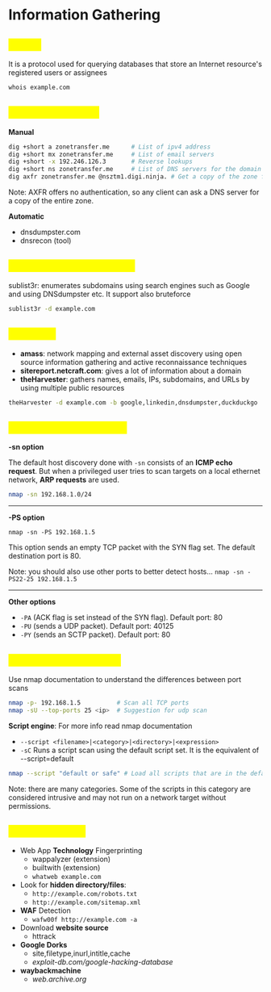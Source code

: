 # Information Gathering

## <mark style="color:yellow;">Whois</mark>

It is a protocol used for querying databases that store an Internet resource's registered users or assignees

```sh
whois example.com
```

## <mark style="color:yellow;">DNS Enumeration</mark>

**Manual**

```sh
dig +short a zonetransfer.me      # List of ipv4 address
dig +short mx zonetransfer.me     # List of email servers
dig +short -x 192.246.126.3       # Reverse lookups
dig +short ns zonetransfer.me     # List of DNS servers for the domain
dig axfr zonetransfer.me @nsztm1.digi.ninja. # Get a copy of the zone from the primary server. (zone transfer attack)
```

Note: AXFR offers no authentication, so any client can ask a DNS server for a copy of the entire zone.

**Automatic**

* dnsdumpster.com
* dnsrecon (tool)

## <mark style="color:yellow;">Subdomain enumeration</mark>

sublist3r: enumerates subdomains using search engines such as Google and using DNSdumpster etc. It support also bruteforce

```sh
sublist3r -d example.com
```

## <mark style="color:yellow;">All in one</mark>

* **amass**: network mapping and external asset discovery using open source information gathering and active reconnaissance techniques
* **sitereport.netcraft.com**: gives a lot of information about a domain
* **theHarvester**: gathers names, emails, IPs, subdomains, and URLs by using multiple public resources

```sh
theHarvester -d example.com -b google,linkedin,dnsdumpster,duckduckgo
```

## <mark style="color:yellow;">Host Discovery (nmap)</mark>

**-sn option**

The default host discovery done with `-sn` consists of an **ICMP echo request**. But when a privileged user tries to scan targets on a local ethernet network, **ARP requests** are used.

```sh
nmap -sn 192.168.1.0/24
```

***

**-PS option**

```
nmap -sn -PS 192.168.1.5
```

This option sends an empty TCP packet with the SYN flag set. The default destination port is 80.

Note: you should also use other ports to better detect hosts... `nmap -sn -PS22-25 192.168.1.5`

***

**Other options**

* `-PA` (ACK flag is set instead of the SYN flag). Default port: 80
* `-PU` (sends a UDP packet). Default port: 40125
* `-PY` (sends an SCTP packet). Default port: 80

## <mark style="color:yellow;">Port Scanning (nmap)</mark>

Use nmap documentation to understand the differences between port scans

```sh
nmap -p- 192.168.1.5          # Scan all TCP ports
nmap -sU --top-ports 25 <ip>  # Suggestion for udp scan
```

**Script engine**: For more info read nmap documentation

* `--script <filename>|<category>|<directory>|<expression>`
* `-sC` Runs a script scan using the default script set. It is the equivalent of --script=default

```sh
nmap --script "default or safe" # Load all scripts that are in the default, safe, or both categories.
```

Note: there are many categories. Some of the scripts in this category are considered intrusive and may not run on a network target without permissions.

## <mark style="color:yellow;">Website Recon</mark>

* Web App **Technology** Fingerprinting
  * wappalyzer (extension)
  * builtwith (extension)
  * `whatweb example.com`
* Look for **hidden directory/files**:
  * `http://example.com/robots.txt`
  * `http://example.com/sitemap.xml`
* **WAF** Detection
  * `wafw00f http://example.com -a`
* Download **website source**
  * httrack
* **Google Dorks**
  * site,filetype,inurl,intitle,cache
  * _exploit-db.com/google-hacking-database_
* **waybackmachine**
  * _web.archive.org_
